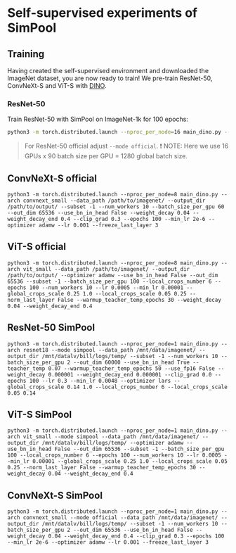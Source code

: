 # Self-supervised experiments of SimPool

## Training
Having created the self-supervised environment and downloaded the ImageNet dataset, you are now ready to train! We pre-train ResNet-50, ConvNeXt-S and ViT-S with [DINO](https://github.com/facebookresearch/dino).

### ResNet-50

Train ResNet-50 with SimPool on ImageNet-1k for 100 epochs:
<!---
data_path = /mnt/data/imagenet/
output_dir = /mnt/datalv/bill/logs/
-->

```bash
python3 -m torch.distributed.launch --nproc_per_node=16 main_dino.py --arch resnet50 --mode simpool --data_path /path/to/imagenet/ --output_dir /path/to/output/ --subset -1 --num_workers 10 --batch_size_per_gpu 90 --out_dim 60000 --use_bn_in_head True --teacher_temp 0.07 --warmup_teacher_temp_epochs 50 --use_fp16 False --weight_decay 0.000001 --weight_decay_end 0.000001 --clip_grad 0.0 --epochs 100 --lr 0.3 --min_lr 0.0048 --optimizer lars --global_crops_scale 0.14 1.0 --local_crops_number 6 --local_crops_scale 0.05 0.14
```

> For ResNet-50 official adjust `--mode official`. :exclamation: NOTE: Here we use 16 GPUs x 90 batch size per GPU = 1280 global batch size.


## ConvNeXt-S official

```
python3 -m torch.distributed.launch --nproc_per_node=8 main_dino.py --arch convnext_small --data_path /path/to/imagenet/ --output_dir /path/to/output/ --subset -1 --num_workers 10 --batch_size_per_gpu 60 --out_dim 65536 --use_bn_in_head False --weight_decay 0.04 --weight_decay_end 0.4 --clip_grad 0.3 --epochs 100 --min_lr 2e-6 --optimizer adamw --lr 0.001 --freeze_last_layer 3
```

## ViT-S official

```
python3 -m torch.distributed.launch --nproc_per_node=8 main_dino.py --arch vit_small --data_path /path/to/imagenet/ --output_dir /path/to/output/ --optimizer adamw --use_bn_in_head False --out_dim 65536 --subset -1 --batch_size_per_gpu 100 --local_crops_number 6 --epochs 100 --num_workers 10 --lr 0.0005 --min_lr 0.00001 --global_crops_scale 0.25 1.0 --local_crops_scale 0.05 0.25 --norm_last_layer False --warmup_teacher_temp_epochs 30 --weight_decay 0.04 --weight_decay_end 0.4
```

## ResNet-50 SimPool

```
python3 -m torch.distributed.launch --nproc_per_node=1 main_dino.py --arch resnet18 --mode simpool --data_path /mnt/data/imagenet/ --output_dir /mnt/datalv/bill/logs/temp/ --subset -1 --num_workers 10 --batch_size_per_gpu 2 --out_dim 60000 --use_bn_in_head True --teacher_temp 0.07 --warmup_teacher_temp_epochs 50 --use_fp16 False --weight_decay 0.000001 --weight_decay_end 0.000001 --clip_grad 0.0 --epochs 100 --lr 0.3 --min_lr 0.0048 --optimizer lars --global_crops_scale 0.14 1.0 --local_crops_number 6 --local_crops_scale 0.05 0.14
```

## ViT-S SimPool

```
python3 -m torch.distributed.launch --nproc_per_node=1 main_dino.py --arch vit_small --mode simpool --data_path /mnt/data/imagenet/ --output_dir /mnt/datalv/bill/logs/temp/ --optimizer adamw --use_bn_in_head False --out_dim 65536 --subset -1 --batch_size_per_gpu 100 --local_crops_number 6 --epochs 100 --num_workers 10 --lr 0.0005 --min_lr 0.00001 --global_crops_scale 0.25 1.0 --local_crops_scale 0.05 0.25 --norm_last_layer False --warmup_teacher_temp_epochs 30 --weight_decay 0.04 --weight_decay_end 0.4
```

## ConvNeXt-S SimPool

```
python3 -m torch.distributed.launch --nproc_per_node=1 main_dino.py --arch convnext_small --mode official --data_path /mnt/data/imagenet/ --output_dir /mnt/datalv/bill/logs/temp/ --subset -1 --num_workers 10 --batch_size_per_gpu 2 --out_dim 65536 --use_bn_in_head False --weight_decay 0.04 --weight_decay_end 0.4 --clip_grad 0.3 --epochs 100 --min_lr 2e-6 --optimizer adamw --lr 0.001 --freeze_last_layer 3
```

